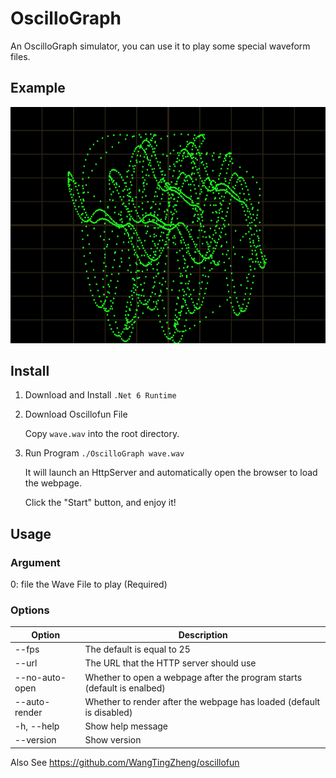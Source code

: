 # OscilloGraph

An OscilloGraph simulator, you can use it to play some special waveform files.

## Example

![Screenshot](https://github.com/ReturnNefe/OscilloGraph/blob/main/src/screenshot.png?raw=true)

## Install

1. Download and Install ``.Net 6 Runtime``

2. Download Oscillofun File
   
   Copy ``wave.wav`` into the root directory.

3. Run Program
    ```./OscilloGraph wave.wav```

    It will launch an HttpServer and automatically open the browser to load the webpage.

    Click the "Start" button, and enjoy it!

## Usage
### Argument
0: file    the Wave File to play (Required)

### Options
|Option|Description|
|--|--|
| --fps <Int32>     | The default is equal to 25|
| --url <String>    | The URL that the HTTP server should use|
| --no-auto-open    | Whether to open a webpage after the program starts (default is enalbed)|
| --auto-render     | Whether to render after the webpage has loaded (default is disabled)|
| -h, --help        | Show help message|
| --version         | Show version|

Also See https://github.com/WangTingZheng/oscillofun
